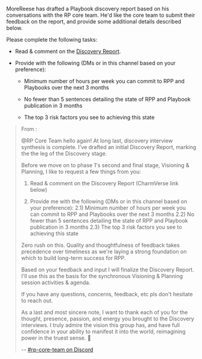 
MoreReese has drafted a Playbook discovery report based on his conversations with the RP core team. He'd like the core team to submit their feedback on the report, and provide some additional details described below.

Please complete the following tasks:

- Read & comment on the [Discovery Report](https://app.charmverse.io/superbenefit/discovery-report-draft-9059507599131442).

- Provide  with the following (DMs or in this channel based on your preference): 

  - Minimum number of hours per week you can commit to RPP and Playbooks over the next 3 months 

  - No fewer than 5 sentences detailing the state of RPP and Playbook publication in 3 months 

  - The top 3 risk factors you see to achieving this state

> From :
>
> @RP Core Team hello again! At long last, discovery interview synthesis is complete. I've drafted an initial Discovery Report, marking the the leg of the Discovery stage.
>
> Before we move on to phase 1's second and final stage, Visioning & Planning, I like to request a few things from you:
>
> 1. Read & comment on the Discovery Report (CharmVerse link below)
>
> 2. Provide me with the following (DMs or in this channel based on your preference):
>    2.1) Minimum number of hours per week you can commit to RPP and Playbooks over the next 3 months
>    2.2) No fewer than 5 sentences detailing the state of RPP and Playbook publication in 3 months
>    2.3) The top 3 risk factors you see to achieving this state
>
> Zero rush on this. Quality and thoughtfulness of feedback takes precedence over timeliness as we're laying a strong foundation on which to build long-term success for RPP.
>
> Based on your feedback and input I will finalize the Discovery Report. I'll use this as the basis for the synchronous Visioning & Planning session activities & agenda.
>
> If you have any questions, concerns, feedback, etc pls don't hesitate to reach out.
>
> As a last and most sincere note, I want to thank each of you for the thought, presence, passion, and energy you brought to the Discovery interviews. I truly admire the vision this group has, and have full confidence in your ability to manifest it into the world, reimagining power in the truest sense. 🙏
>
> -- [#rp-core-team on Discord](https://discord.com/channels/874697948838101092/1182281729453596764/1250934149447942235)
